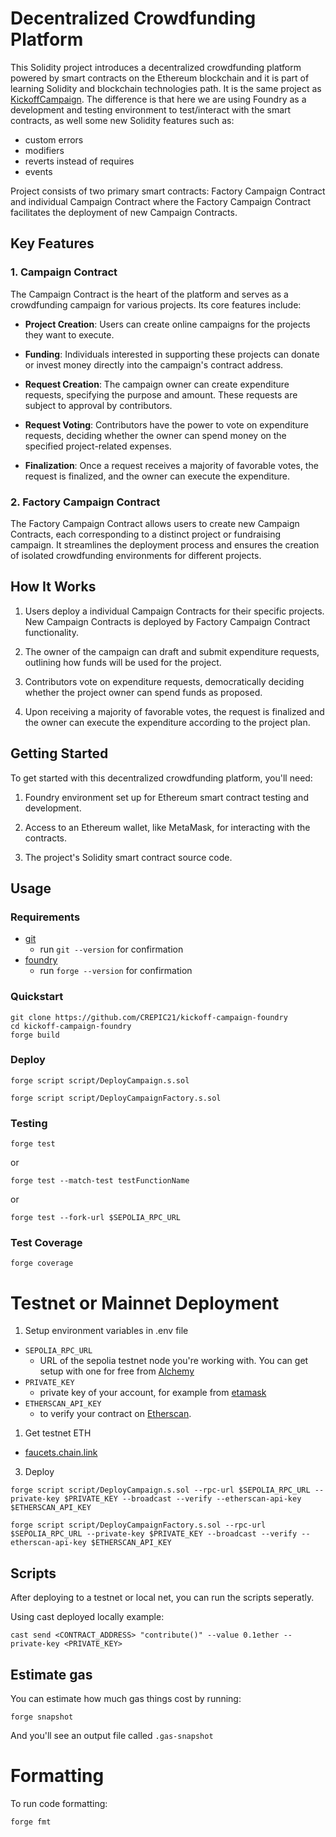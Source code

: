 # Decentralized Crowdfunding Platform

This Solidity project introduces a decentralized crowdfunding platform powered by smart contracts on the Ethereum blockchain and it is part of learning Solidity and blockchain technologies path. It is the same project as [KickoffCampaign](https://github.com/CREPIC21/kickoff-campaign). The difference is that here we are using Foundry as a development and testing environment to test/interact with the smart contracts, as well some new Solidity features such as:
- custom errors
- modifiers
- reverts instead of requires
- events

Project consists of two primary smart contracts: Factory Campaign Contract and individual Campaign Contract where the Factory Campaign Contract facilitates the deployment of new Campaign Contracts.

## Key Features

### 1. Campaign Contract

The Campaign Contract is the heart of the platform and serves as a crowdfunding campaign for various projects. Its core features include:

- **Project Creation**: Users can create online campaigns for the projects they want to execute.

- **Funding**: Individuals interested in supporting these projects can donate or invest money directly into the campaign's contract address.

- **Request Creation**: The campaign owner can create expenditure requests, specifying the purpose and amount. These requests are subject to approval by contributors.

- **Request Voting**: Contributors have the power to vote on expenditure requests, deciding whether the owner can spend money on the specified project-related expenses.

- **Finalization**: Once a request receives a majority of favorable votes, the request is finalized, and the owner can execute the expenditure.

### 2. Factory Campaign Contract

The Factory Campaign Contract allows users to create new Campaign Contracts, each corresponding to a distinct project or fundraising campaign. It streamlines the deployment process and ensures the creation of isolated crowdfunding environments for different projects.

## How It Works

1. Users deploy a individual Campaign Contracts for their specific projects. New Campaign Contracts is deployed by Factory Campaign Contract functionality.

2. The owner of the campaign can draft and submit expenditure requests, outlining how funds will be used for the project.

3. Contributors vote on expenditure requests, democratically deciding whether the project owner can spend funds as proposed.

4. Upon receiving a majority of favorable votes, the request is finalized and the owner can execute the expenditure according to the project plan.

## Getting Started

To get started with this decentralized crowdfunding platform, you'll need:

1. Foundry environment set up for Ethereum smart contract testing and development.

2. Access to an Ethereum wallet, like MetaMask, for interacting with the contracts.

3. The project's Solidity smart contract source code.

## Usage

### Requirements

- [git](https://git-scm.com/book/en/v2/Getting-Started-Installing-Git)
  - run `git --version` for confirmation
- [foundry](https://getfoundry.sh/)
  - run `forge --version` for confirmation

### Quickstart
```shell
git clone https://github.com/CREPIC21/kickoff-campaign-foundry
cd kickoff-campaign-foundry
forge build
```

### Deploy

```shell
forge script script/DeployCampaign.s.sol
```
```shell
forge script script/DeployCampaignFactory.s.sol
```

### Testing
```shell
forge test
```

or 

```shell
forge test --match-test testFunctionName
```

or

```shell
forge test --fork-url $SEPOLIA_RPC_URL
```

### Test Coverage

```shell
forge coverage
```

# Testnet or Mainnet Deployment

1. Setup environment variables in .env file
- `SEPOLIA_RPC_URL`
  - URL of the sepolia testnet node you're working with. You can get setup with one for free from [Alchemy](https://alchemy.com/?a=673c802981)
- `PRIVATE_KEY`
  - private key of your account, for example from [etamask](https://metamask.io/)
- `ETHERSCAN_API_KEY`
  - to verify your contract on [Etherscan](https://etherscan.io/).

1. Get testnet ETH
- [faucets.chain.link](https://faucets.chain.link/)

3. Deploy
```shell
forge script script/DeployCampaign.s.sol --rpc-url $SEPOLIA_RPC_URL --private-key $PRIVATE_KEY --broadcast --verify --etherscan-api-key $ETHERSCAN_API_KEY
```

```shell
forge script script/DeployCampaignFactory.s.sol --rpc-url $SEPOLIA_RPC_URL --private-key $PRIVATE_KEY --broadcast --verify --etherscan-api-key $ETHERSCAN_API_KEY
```

## Scripts

After deploying to a testnet or local net, you can run the scripts seperatly.

Using cast deployed locally example: 

```shell
cast send <CONTRACT_ADDRESS> "contribute()" --value 0.1ether --private-key <PRIVATE_KEY>
```

## Estimate gas

You can estimate how much gas things cost by running:

```shell
forge snapshot
```

And you'll see an output file called `.gas-snapshot`


# Formatting


To run code formatting:
```shell
forge fmt
```